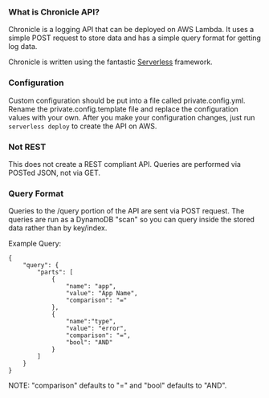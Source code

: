 ### What is Chronicle API?

Chronicle is a logging API that can be deployed on AWS Lambda. It uses a simple POST request to store data and has a simple query format for getting log data.

Chronicle is written using the fantastic [Serverless](https://github.com/serverless/) framework.

### Configuration

Custom configuration should be put into a file called private.config.yml. Rename the private.config.template file and replace the configuration values with your own. After you make your configuration changes, just run `serverless deploy` to create the API on AWS.

### Not REST

This does not create a REST compliant API. Queries are performed via POSTed JSON, not via GET.

### Query Format

Queries to the /query portion of the API are sent via POST request. The queries are run as a DynamoDB "scan" so you can query inside the stored data rather than by key/index.

Example Query:

```
{
	"query": {
		"parts": [
			{
				"name": "app",
				"value": "App Name",
                "comparison": "="
			},
			{
				"name":"type",
				"value": "error",
				"comparison": "=",
                "bool": "AND"
			}
		]
	}
}
```

NOTE: "comparison" defaults to "=" and "bool" defaults to "AND".
